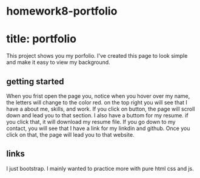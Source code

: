 # homework8-portfolio

# title: portfolio

This project shows you my porfolio. I've created this page to look simple and make it easy to view my background. 

## getting started
When you frist open the page you, notice when you hover over my name, the letters will change to the color red. on the top right you will see that I have a about me, skills, and work. If you click on button, the page will scroll down and lead you to that section. I also have a buttom for my resume. if you click that, it will download my resume file. If you go down to my contact, you will see that I have a link for my linkdin and github. Once you click on that, the page will lead you to that website.

## links
I just bootstrap. I mainly wanted to practice more with pure html css and js. 

